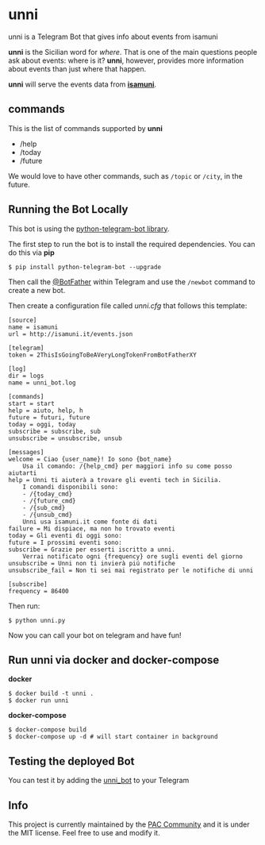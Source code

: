 # unni
unni is a Telegram Bot that gives info about events from isamuni

**unni** is the Sicilian word for *where*. That is one of the main questions people ask about events: where is it? **unni**, however, provides more information about events than just where that happen.

**unni** will serve the events data from [**isamuni**](https://github.com/sic2/isamuni).

## commands

This is the list of commands supported by **unni**

- /help
- /today
- /future

We would love to have other commands, such as `/topic` or `/city`, in the future.

## Running the Bot Locally

This bot is using the [python-telegram-bot library](https://github.com/python-telegram-bot/python-telegram-bot).

The first step to run the bot is to install the required dependencies. You can do this via **pip**

```
$ pip install python-telegram-bot --upgrade
```

Then call the [@BotFather](https://telegram.me/BotFather) within Telegram and use the `/newbot` command to create a new bot.

Then create a configuration file called *unni.cfg* that follows this template:

```
[source]
name = isamuni
url = http://isamuni.it/events.json

[telegram]
token = 2ThisIsGoingToBeAVeryLongTokenFromBotFatherXY

[log]
dir = logs
name = unni_bot.log

[commands]
start = start
help = aiuto, help, h
future = futuri, future
today = oggi, today
subscribe = subscribe, sub
unsubscribe = unsubscribe, unsub

[messages]
welcome = Ciao {user_name}! Io sono {bot_name}
    Usa il comando: /{help_cmd} per maggiori info su come posso aiutarti
help = Unni ti aiuterà a trovare gli eventi tech in Sicilia.
    I comandi disponibili sono:
    - /{today_cmd}
    - /{future_cmd}
    - /{sub_cmd}
    - /{unsub_cmd}
    Unni usa isamuni.it come fonte di dati
failure = Mi dispiace, ma non ho trovato eventi
today = Gli eventi di oggi sono:
future = I prossimi eventi sono:
subscribe = Grazie per esserti iscritto a unni. 
    Verrai notificato ogni {frequency} ore sugli eventi del giorno
unsubscribe = Unni non ti invierà piú notifiche
unsubscribe_fail = Non ti sei mai registrato per le notifiche di unni

[subscribe]
frequency = 86400
```

Then run:

```
$ python unni.py
```

Now you can call your bot on telegram and have fun!

## Run unni via docker and docker-compose

**docker**

```
$ docker build -t unni .
$ docker run unni
```


**docker-compose**
```
$ docker-compose build
$ docker-compose up -d # will start container in background
```


## Testing the deployed Bot

You can test it by adding the [unni_bot](http://telegram.me/unni_bot) to your Telegram

## Info

This project is currently maintained by the [PAC Community](https://www.facebook.com/groups/programmatoriCatania/) and it is under the MIT license. Feel free to use and modify it.

